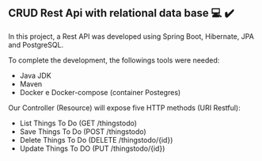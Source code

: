 ## CRUD Rest Api with relational data base :computer: :heavy_check_mark:

In this project, a Rest API was developed using Spring Boot, Hibernate, JPA and PostgreSQL.

To complete the development, the followings tools were needed:

- Java JDK
- Maven
- Docker e Docker-compose (container Postegres)

Our Controller (Resource) will expose five HTTP methods (URI Restful):

- List Things To Do (GET /thingstodo)
- Save Things To Do (POST /thingstodo)
- Delete Things To Do (DELETE /thingstodo/{id})
- Update Things To DO (PUT /thingstodo/{id})